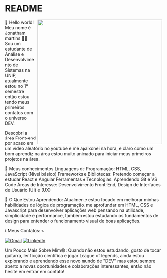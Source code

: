 # README
<img src="https://github.com/jhonoff27/README/assets/95887903/8a423516-3527-45af-8196-f86492b8f1d4"  min-width="400px" max-width="400px" width="400px" align="right">

<p align left="left">👋 Hello world! Meu nome é Jonatham martins
👨‍💻 Sou um estudante de Análise e Desenvolvimento de Sistemas na UNIP, atualmente estou no 1º semestre então estou tendo meus primeiros contatos com o universo DEV.

Descobri a área Front-end por acaso em um vídeo aleatório no youtube e me apaixonei na hora, e claro como um bom aprendiz na área estou muito animado para iniciar meus primeiros projetos na área.
  </p>
<p align left="left">🚀 Meus conhecimentos
Linguagens de Programação: HTML, CSS, JavaScript (Nível básico)
Frameworks e Bibliotecas: Pretendo começar a estudar React e Angular
Ferramentas e Tecnologias: Aprendendo Git e VS Code
Áreas de Interesse: Desenvolvimento Front-End, Design de Interfaces de Usuário (UI) e (UX)
</p>
<p align="left">🌱 O Que Estou Aprendendo:
Atualmente estou focado em melhorar minhas habilidades de lógica de programação, me aprofundar em HTML, CSS e Javascript para desenvolver aplicações web pensando na utilidade, simplicidade e performance, também estou estudando os fundamentos de design para entender o funcionamento visual de boas aplicações.
</p>

📞 Meus Contatos: ⤵️

<p align="left">
  <a href="#" title="Gmail">
  <img src="https://img.shields.io/badge/-Gmail-FF0000?style=flat-square&labelColor=FF0000&logo=gmail&logoColor=white&link=jhom2710@gmail.com" alt="Gmail"/></a>
  <a href="#" title="LinkedIn">
  <img src="https://img.shields.io/badge/-Linkedin-0e76a8?style=flat-square&logo=Linkedin&logoColor=white&link=https://www.linkedin.com/in/jhommartins/" alt="LinkedIn"/></a>
</p>
Um Pouco Mais Sobre Mim😄:   Quando não estou estudando, gosto de tocar guitarra, ler ficção científica e jogar League of legends, ainda estou explorando e aprendendo esse novo mundo de "DEV" mas estou sempre aberto a novas oportunidades e colaborações interessantes, então não hesite em entrar em contato!
</p>


